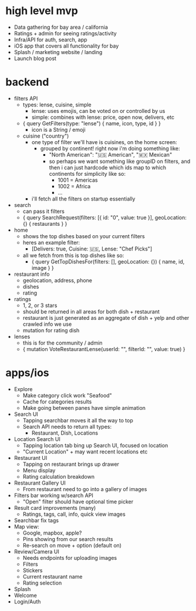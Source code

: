# high level mvp

- Data gathering for bay area / california
- Ratings + admin for seeing ratings/activity
- Infra/API for auth, search, app
- iOS app that covers all functionality for bay
- Splash / marketing website / landing
- Launch blog post

# backend

- filters API
  - types: lense, cuisine, simple
    - lense: uses emojis, can be voted on or controlled by us
    - simple: combines with lense: price, open now, delivers, etc
  - { query GetFilters(type: "lense") { name, icon, type, id } }
    - icon is a String / emoji
  - cuisine ("country")
    - one type of filter we'll have is cuisines, on the home screen:
      - grouped by continent! right now i'm doing something like:
        - "North American": "🇺🇸 American", "🇲🇽 Mexican"
        - so perhaps we want something like groupID on filters, and then i can just hardcode which ids map to which continents for simplicity like so:
          - 1001 = Americas
          - 1002 = Africa
          - ...
    - i'll fetch all the filters on startup essentially
- search
  - can pass it filters
  - { query SearchRequest(filters: [{ id: "0", value: true }], geoLocation: {} { restaurants } }
- home
  - shows the top dishes based on your current filters
  - heres an example filter:
    - [Delivers: true, Cuisine: 🇺🇸, Lense: "Chef Picks"]
  - all we fetch from this is top dishes like so:
    - { query GetTopDishesFor(filters: [], geoLocation: {}) { name, id, image } }
- restaurant info
  - geolocation, address, phone
  - dishes
  - rating
- ratings
  - 1, 2, or 3 stars
  - should be returned in all areas for both dish + restaurant
  - restaurant is just generated as an aggregate of dish + yelp and other crawled info we use
  - mutation for rating dish
- lenses
  - this is for the community / admin
  - { mutation VoteRestaurantLense(userId: "", filterId: "", value: true) }

# apps/ios

- Explore
  - Make category click work "Seafood"
  - Cache for categories results
  - Make going between panes have simple animation
- Search UI
  - Tapping searchbar moves it all the way to top
  - Search API needs to return all types:
    - Restaurant, Dish, Locations
- Location Search UI
  - Tapping location tab bing up Search UI, focused on location
  - "Current Location" + may want recent locations etc
- Restaurant UI
  - Tapping on restaurant brings up drawer
  - Menu display
  - Rating calculation breakdown
- Restaurant Gallery UI
  - From restaurant need to go into a gallery of images
- Filters bar working w/search API
  - "Open" filter should have optional time picker
- Result card improvements (many)
  - Ratings, tags, call, info, quick view images
- Searchbar fix tags
- Map view:
  - Google, mapbox, apple?
  - Pins showing from our search results
  - Re-search on move + option (default on)
- Review/Camera UI
  - Needs endpoints for uploading images
  - Filters
  - Stickers
  - Current restaurant name
  - Rating selection
- Splash
- Welcome
- Login/Auth
